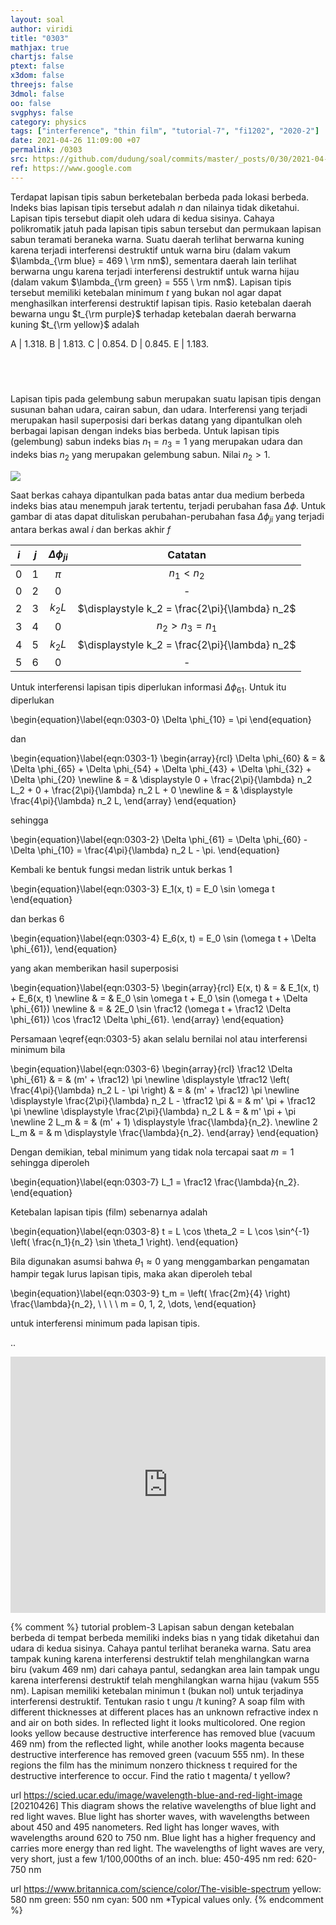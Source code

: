 ```yaml
---
layout: soal
author: viridi
title: "0303"
mathjax: true
chartjs: false
ptext: false
x3dom: false
threejs: false
3dmol: false
oo: false
svgphys: false
category: physics
tags: ["interference", "thin film", "tutorial-7", "fi1202", "2020-2"]
date: 2021-04-26 11:09:00 +07
permalink: /0303
src: https://github.com/dudung/soal/commits/master/_posts/0/30/2021-04-24-elementary-physics-tutorial-7-3.md
ref: https://www.google.com
---
```

Terdapat lapisan tipis sabun berketebalan berbeda pada lokasi berbeda. Indeks bias lapisan tipis tersebut adalah $n$ dan nilainya tidak diketahui. Lapisan tipis tersebut diapit oleh udara di kedua sisinya. Cahaya polikromatik jatuh pada lapisan tipis sabun tersebut dan permukaan lapisan sabun teramati beraneka warna. Suatu daerah terlihat berwarna kuning karena terjadi interferensi destruktif untuk warna biru (dalam vakum $\lambda_{\rm blue} = 469 \ \rm nm$), sementara daerah lain terlihat berwarna ungu karena terjadi interferensi destruktif untuk warna hijau (dalam vakum $\lambda_{\rm green} = 555 \ \rm nm$). Lapisan tipis tersebut memiliki ketebalan minimum $t$ yang bukan nol agar dapat menghasilkan interferensi destruktif lapisan tipis. Rasio ketebalan daerah bewarna ungu $t_{\rm purple}$ terhadap ketebalan daerah berwarna kuning $t_{\rm yellow}$ adalah

A | $1.318$.
B | $1.813$.
C | $0.854$.
D | $0.845$.
E | $1.183$.


## &nbsp;
Lapisan tipis pada gelembung sabun merupakan suatu lapisan tipis dengan susunan bahan udara, cairan sabun, dan udara. Interferensi yang terjadi merupakan hasil superposisi dari berkas datang yang dipantulkan oleh berbagai lapisan dengan indeks bias berbeda. Untuk lapisan tipis (gelembung) sabun indeks bias $n_1 = n_3 = 1$ yang merupakan udara dan indeks bias $n_2$ yang merupakan gelembung sabun. Nilai $n_2 > 1$.

![]({{site.baseurl}}/assets/img/0/30/0302.png)

Saat berkas cahaya dipantulkan pada batas antar dua medium berbeda indeks bias atau menempuh jarak tertentu, terjadi perubahan fasa $\Delta \phi$. Untuk gambar di atas dapat dituliskan perubahan-perubahan fasa $\Delta \phi_{ji}$ yang terjadi antara berkas awal $i$ dan berkas akhir $f$

$i$ | $j$ | $\Delta \phi_{ji}$ | Catatan
:-: | :-: | :-: | :-:
0 | 1 | $\pi$ | $n_1 < n_2$
0 | 2 | 0 | -
2 | 3 | $k_2 L$ | $\displaystyle k_2 = \frac{2\pi}{\lambda} n_2$
3 | 4 | 0 | $n_2 > n_3 = n_1$
4 | 5 | $k_2 L$ | $\displaystyle k_2 = \frac{2\pi}{\lambda} n_2$
5 | 6 | 0 | -

Untuk interferensi lapisan tipis diperlukan informasi $\Delta \phi_{61}$. Untuk itu diperlukan

\begin{equation}\label{eqn:0303-0}
\Delta \phi_{10} = \pi
\end{equation}

dan

\begin{equation}\label{eqn:0303-1}
\begin{array}{rcl}
\Delta \phi_{60} & = & \Delta \phi_{65} + \Delta \phi_{54} + \Delta \phi_{43} + \Delta \phi_{32} + \Delta \phi_{20} \newline
& = & \displaystyle 0 + \frac{2\pi}{\lambda} n_2 L_2 + 0 + \frac{2\pi}{\lambda} n_2 L + 0 \newline
& = & \displaystyle \frac{4\pi}{\lambda} n_2 L,
\end{array}
\end{equation}

sehingga

\begin{equation}\label{eqn:0303-2}
\Delta \phi_{61} = \Delta \phi_{60} - \Delta \phi_{10} = \frac{4\pi}{\lambda} n_2 L - \pi.
\end{equation}

Kembali ke bentuk fungsi medan listrik untuk berkas $1$

\begin{equation}\label{eqn:0303-3}
E_1(x, t) = E_0 \sin \omega t
\end{equation}

dan berkas $6$

\begin{equation}\label{eqn:0303-4}
E_6(x, t) = E_0 \sin (\omega t + \Delta \phi_{61}),
\end{equation}

yang akan memberikan hasil superposisi

\begin{equation}\label{eqn:0303-5}
\begin{array}{rcl}
E(x, t) & = & E_1(x, t) + E_6(x, t) \newline
& = & E_0 \sin \omega t + E_0 \sin (\omega t + \Delta \phi_{61}) \newline
& = & 2E_0 \sin \frac12 (\omega t + \frac12 \Delta \phi_{61}) \cos \frac12 \Delta \phi_{61}.
\end{array}
\end{equation}

Persamaan \eqref{eqn:0303-5} akan selalu bernilai nol atau interferensi minimum bila

\begin{equation}\label{eqn:0303-6}
\begin{array}{rcl}
\frac12 \Delta \phi_{61} & = & (m' + \frac12) \pi \newline
\displaystyle \tfrac12 \left( \frac{4\pi}{\lambda} n_2 L - \pi \right) & = & (m' + \frac12) \pi \newline
\displaystyle \frac{2\pi}{\lambda} n_2 L - \tfrac12 \pi & = & m' \pi + \frac12 \pi \newline
\displaystyle \frac{2\pi}{\lambda} n_2 L & = & m' \pi + \pi \newline
2 L_m & = & (m' + 1) \displaystyle \frac{\lambda}{n_2}. \newline
2 L_m & = & m \displaystyle \frac{\lambda}{n_2}.
\end{array}
\end{equation}

Dengan demikian, tebal minimum yang tidak nola tercapai saat $m = 1$ sehingga diperoleh

\begin{equation}\label{eqn:0303-7}
L_1 = \frac12 \frac{\lambda}{n_2}.
\end{equation}

Ketebalan lapisan tipis (film) sebenarnya adalah

\begin{equation}\label{eqn:0303-8}
t = L \cos \theta_2 = L \cos \sin^{-1} \left( \frac{n_1}{n_2} \sin \theta_1 \right).
\end{equation}

Bila digunakan asumsi bahwa $\theta_1 \approx 0$ yang menggambarkan pengamatan hampir tegak lurus lapisan tipis, maka akan diperoleh tebal

\begin{equation}\label{eqn:0303-9}
t_m = \left( \frac{2m}{4} \right) \frac{\lambda}{n_2}, \ \ \ \ m = 0, 1, 2, \dots,
\end{equation}

untuk interferensi minimum pada lapisan tipis.

..

<iframe src="https://trinket.io/embed/python/657b7bee0b" width="100%" height="410" frameborder="0" marginwidth="0" marginheight="0" allowfullscreen></iframe>

{% comment %}
tutorial problem-3
Lapisan sabun dengan ketebalan berbeda di tempat berbeda memiliki indeks bias n yang tidak diketahui dan udara di kedua sisinya. Cahaya pantul terlihat beraneka warna. Satu area tampak kuning karena interferensi destruktif telah menghilangkan warna biru (vakum 469 nm) dari cahaya pantul, sedangkan area lain tampak ungu karena interferensi destruktif telah menghilangkan warna hijau (vakum 555 nm). Lapisan memiliki ketebalan minimun t (bukan nol) untuk terjadinya interferensi destruktif. Tentukan rasio t ungu /t kuning?
A soap film with different thicknesses at different places has an unknown refractive index n and air on both sides. In reflected light it looks multicolored. One region looks yellow because destructive interference has removed blue (vacuum 469 nm) from the reflected light, while another looks magenta because destructive interference has removed green (vacuum 555 nm). In these regions the film has the minimum nonzero thickness t required for the destructive interference to occur. Find the ratio t magenta/ t yellow?

url https://scied.ucar.edu/image/wavelength-blue-and-red-light-image [20210426]
This diagram shows the relative wavelengths of blue light and red light waves. Blue light has shorter waves, with wavelengths between about 450 and 495 nanometers. Red light has longer waves, with wavelengths around 620 to 750 nm. Blue light has a higher frequency and carries more energy than red light. The wavelengths of light waves are very, very short, just a few 1/100,000ths of an inch.
blue: 450-495 nm
red: 620-750 nm

url https://www.britannica.com/science/color/The-visible-spectrum
yellow: 580 nm
green: 550 nm
cyan: 500 nm
*Typical values only.
{% endcomment %}
